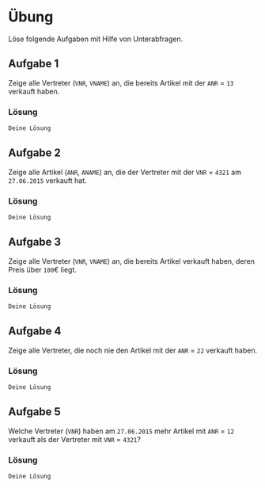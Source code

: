 # Übung

Löse folgende Aufgaben mit Hilfe von Unterabfragen.

## Aufgabe 1
Zeige alle Vertreter (`VNR`, `VNAME`) an, die bereits Artikel mit der `ANR` = `13` verkauft haben.

### Lösung
```sql
Deine Lösung
```

## Aufgabe 2
Zeige alle Artikel (`ANR`, `ANAME`) an, die der Vertreter mit der `VNR` = `4321` am `27.06.2015` verkauft hat.

### Lösung
```sql
Deine Lösung
```

## Aufgabe 3
Zeige alle Vertreter (`VNR`, `VNAME`) an, die bereits Artikel verkauft haben, deren Preis über `100`€ liegt.

### Lösung
```sql
Deine Lösung
```

## Aufgabe 4
Zeige alle Vertreter, die noch nie den Artikel mit der `ANR` = `22` verkauft haben.

### Lösung
```sql
Deine Lösung
```

## Aufgabe 5
Welche Vertreter (`VNR`) haben am `27.06.2015` mehr Artikel mit `ANR` = `12` verkauft als der Vertreter mit `VNR` = `4321`?

### Lösung
```sql
Deine Lösung
```

